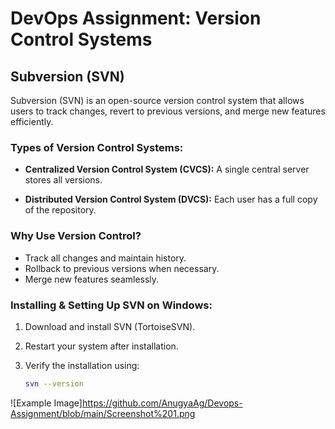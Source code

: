 # DevOps Assignment: Version Control Systems
## Subversion (SVN)
Subversion (SVN) is an open-source version control system that allows users to track changes, revert to previous versions, and merge new features efficiently.
### Types of Version Control Systems:
  - **Centralized Version Control System (CVCS):** A single central server stores all versions.

  - **Distributed Version Control System (DVCS):** Each user has a full copy of the repository.
### Why Use Version Control?
 - Track all changes and maintain history.
 - Rollback to previous versions when necessary.
 - Merge new features seamlessly.
 ### Installing & Setting Up SVN on Windows:
1. Download and install SVN (TortoiseSVN).
2. Restart your system after installation.
3. Verify the installation using:
   
   ```sh
   svn --version
   ```
![Example Image]https://github.com/AnugyaAg/Devops-Assignment/blob/main/Screenshot%201.png
